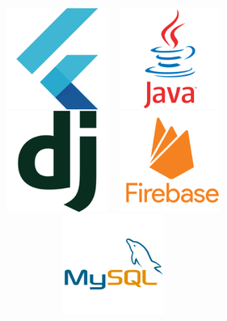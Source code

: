 <div align="center">
<img src="https://github.com/devicons/devicon/blob/master/icons/flutter/flutter-original.svg" width="200" height="200"/> &nbsp;&nbsp;&nbsp;&nbsp;
<img src="https://github.com/devicons/devicon/blob/master/icons/java/java-original-wordmark.svg" width="200" height="200"/> &nbsp;&nbsp;&nbsp;&nbsp;
<img src="https://github.com/devicons/devicon/blob/master/icons/django/django-plain.svg" width="200" height="200"/> &nbsp;&nbsp;&nbsp;&nbsp;
<img src="https://github.com/devicons/devicon/blob/master/icons/firebase/firebase-plain-wordmark.svg" width="200" height="200"/> &nbsp;&nbsp;&nbsp;&nbsp;
<img src="https://github.com/devicons/devicon/blob/master/icons/mysql/mysql-original-wordmark.svg" width="200" height="200"/> &nbsp;&nbsp;&nbsp;&nbsp;
</div>
